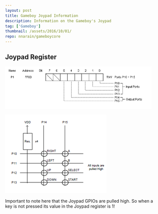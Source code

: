 ```yaml
---
layout: post
title: Gameboy Joypad Information
description: Information on the Gameboy's Joypad
tag: ['Gameboy']
thumbnail: /assets/2016/10/01/
repo: nnarain/gameboycore
---
```


Joypad Register
---------------

![Image not found!](/assets/2016/10/01/joypad-register.png)

![Image not found!](/assets/2016/10/01/joypad-input-matrix.png)


Important to note here that the Joypad GPIOs are pulled high. So when a key is not pressed its value in the Joypad register is 1!
